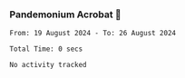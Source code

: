 ### Pandemonium Acrobat 🤸

<!--START_SECTION:waka-->

```all_time
From: 19 August 2024 - To: 26 August 2024

Total Time: 0 secs

No activity tracked
```

<!--END_SECTION:waka-->
